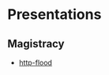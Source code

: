 
# Presentations

## Magistracy

* [http-flood](https://cdn.rawgit.com/okv/slides/master/mghttpflood.html)

